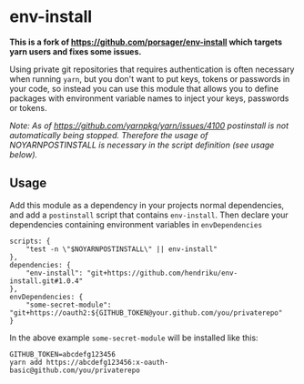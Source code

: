 # env-install

**This is a fork of https://github.com/porsager/env-install which targets yarn users and fixes some issues.**

Using private git repositories that requires authentication is often necessary when running `yarn`, but you don't want to put keys, tokens or passwords in your code, so instead you can use this module that allows you to define packages with environment variable names to inject your keys, passwords or tokens.

*Note: As of https://github.com/yarnpkg/yarn/issues/4100 postinstall is not automatically being stopped. Therefore the usage of NOYARNPOSTINSTALL is necessary in the script definition (see usage below).*

## Usage

Add this module as a dependency in your projects normal dependencies, and add a `postinstall` script that contains `env-install`.
Then declare your dependencies containing environment variables in `envDependencies`

```
scripts: {
    "test -n \"$NOYARNPOSTINSTALL\" || env-install"
},
dependencies: {
    "env-install": "git+https://github.com/hendriku/env-install.git#1.0.4"
},
envDependencies: {
    "some-secret-module": "git+https://oauth2:${GITHUB_TOKEN@your.github.com/you/privaterepo"
}
```

In the above example `some-secret-module` will be installed like this:

```
GITHUB_TOKEN=abcdefg123456
yarn add https://abcdefg123456:x-oauth-basic@github.com/you/privaterepo
```
